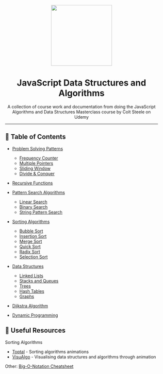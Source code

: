 <div align=center>

<img src="https://github.com/melissaveraherbst/javascript-data-structures-and-algorithms/assets/84316275/f7d04815-2c76-4afb-b5c6-db05d2214831" width=200px />

# JavaScript Data Structures and Algorithms

A collection of course work and documentation from doing the JavaScript Algorithms and Data Structures Masterclass course by Colt Steele on Udemy

---

</div>

## 📃 Table of Contents
- [Problem Solving Patterns](https://github.com/melissaveraherbst/javascript-data-structures-and-algorithms/tree/main/1.%20Problem%20Solving%20Patterns)
  * [Frequency Counter](https://github.com/melissaveraherbst/javascript-data-structures-and-algorithms/tree/main/1.%20Problem%20Solving%20Patterns/Frequency%20Counter) 
  * [Multiple Pointers](https://github.com/melissaveraherbst/javascript-data-structures-and-algorithms/tree/main/1.%20Problem%20Solving%20Patterns/Multiple%20Pointers)     
  * [Sliding Window](https://github.com/melissaveraherbst/javascript-data-structures-and-algorithms/tree/main/1.%20Problem%20Solving%20Patterns/Sliding%20Window)     
  * [Divide & Conquer]()

- [Recursive Functions](https://github.com/melissaveraherbst/javascript-data-structures-and-algorithms/tree/main/2.%20Recursive%20Functions)

- [Pattern Search Algorithms]()
  * [Linear Search](https://github.com/melissaveraherbst/javascript-data-structures-and-algorithms/tree/main/3.%20Pattern%20Search%20Algorithms/linear%20search)
  * [Binary Search](https://github.com/melissaveraherbst/javascript-data-structures-and-algorithms/tree/main/3.%20Pattern%20Search%20Algorithms/binary%20search)
  * [String Pattern Search](https://github.com/melissaveraherbst/javascript-data-structures-and-algorithms/tree/main/3.%20Pattern%20Search%20Algorithms/string%20pattern%20search)

- [Sorting Algorithms]()
  * [Bubble Sort]()
  * [Insertion Sort]()
  * [Merge Sort]()
  * [Quick Sort]()
  * [Radix Sort]()
  * [Selection Sort]()

- [Data Structures]()
  * [Linked Lists]()
  * [Stacks and Queues]()
  * [Trees]()
  * [Hash Tables]()
  * [Graphs]()

- [Dijkstra Algorithm]()
- [Dynamic Programming]()

## 📘 Useful Resources

Sorting Algorithms  
* [Toptal](https://www.toptal.com/developers/sorting-algorithms) - Sorting algorithms animations
* [VisuAlgo](https://visualgo.net/en) - Visualising data structures and algorithms through animation

Other:
[Big-O-Notation Cheatsheet](https://www.bigocheatsheet.com/)
